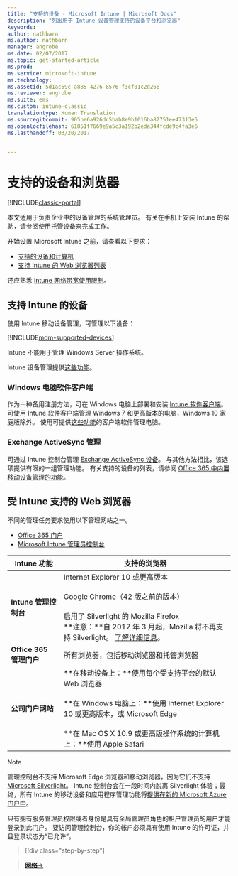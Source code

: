 ```yaml
---
title: "支持的设备 - Microsoft Intune | Microsoft Docs"
description: "列出用于 Intune 设备管理支持的设备平台和浏览器"
keywords: 
author: nathbarn
ms.author: nathbarn
manager: angrobe
ms.date: 02/07/2017
ms.topic: get-started-article
ms.prod: 
ms.service: microsoft-intune
ms.technology: 
ms.assetid: 5d1ac59c-a885-4276-8576-f3cf81c2d268
ms.reviewer: angrobe
ms.suite: ems
ms.custom: intune-classic
translationtype: Human Translation
ms.sourcegitcommit: 905be6a926dc5bab8e9b1016ba82751ee47313e5
ms.openlocfilehash: 61851f7669e9a5c3a192b2eda344fcde9c4fa3e6
ms.lasthandoff: 03/20/2017


---
```


# <a name="supported-devices-and-browsers"></a>支持的设备和浏览器

[!INCLUDE[classic-portal](../includes/classic-portal.md)]

本文适用于负责企业中的设备管理的系统管理员。 有关在手机上安装 Intune 的帮助，请参阅[使用托管设备来完成工作](https://docs.microsoft.com/intune/enduser/company-portal-frequently-asked-questions)。

开始设置 Microsoft Intune 之前，请查看以下要求：

- [支持的设备和计算机](#intune-supported-devices)
- [支持 Intune 的 Web 浏览器列表](#intune-supported-web-browsers)

还应熟悉 [Intune 网络带宽使用限制](network-bandwidth-use.md)。

## <a name="intune-supported-devices"></a>支持 Intune 的设备

使用 Intune 移动设备管理，可管理以下设备：

[!INCLUDE[mdm-supported-devices](../includes/mdm-supported-devices.md)]

Intune 不能用于管理 Windows Server 操作系统。

Intune 设备管理提供[这些功能](mobile-device-management-capabilities-in-microsoft-intune.md)。

### <a name="windows-pc-software-client"></a>Windows 电脑软件客户端

作为一种备用注册方法，可在 Windows 电脑上部署和安装 [Intune 软件客户端](/intune/deploy-use/manage-windows-pcs-with-microsoft-intune)。 可使用 Intune 软件客户端管理 Windows 7 和更高版本的电脑，Windows 10 家庭版除外。 使用可提供[这些功能](windows-pc-management-capabilities-in-microsoft-intune.md)的客户端软件管理电脑。

### <a name="exchange-activesync-management"></a>Exchange ActiveSync 管理

可通过 Intune 控制台管理 [Exchange ActiveSync 设备](/intune/deploy-use/mobile-device-management-with-exchange-activesync-and-microsoft-intune)。 与其他方法相比，该选项提供有限的一组管理功能。 有关支持的设备的列表，请参阅 [Office 365 中内置移动设备管理的功能](https://support.office.com/article/Capabilities-of-built-in-Mobile-Device-Management-for-Office-365-a1da44e5-7475-4992-be91-9ccec25905b0)。

## <a name="intune-supported-web-browsers"></a>受 Intune 支持的 Web 浏览器

不同的管理任务要求使用以下管理网站之一。

- [Office 365 门户](http://go.microsoft.com/fwlink/p/?LinkId=698854)
- [Microsoft Intune 管理员控制台](https://admin.manage.microsoft.com/)

|Intune 功能 |支持的浏览器|
|---------|---------|
|**Intune 管理控制台**     |  Internet Explorer 10 或更高版本<br /><br />Google Chrome（42 版之前的版本）<br /><br />启用了 Silverlight 的 Mozilla Firefox<br />**注意：**自 2017 年 3 月起，Mozilla 将不再支持 Silverlight。 [了解详细信息](https://go.microsoft.com/fwlink/?linkid=836872)。 |
|**Office 365 管理门户**     |所有浏览器，包括移动浏览器和托管浏览器  |
|**公司门户网站**     |**在移动设备上：**使用每个受支持平台的默认 Web 浏览器   <br /><br />**在 Windows 电脑上：**使用 Internet Explorer 10 或更高版本，或 Microsoft Edge<br /><br />**在 Mac OS X 10.9 或更高版操作系统的计算机上：**使用 Apple Safari    |

> [!Note]
> 管理控制台不支持 Microsoft Edge 浏览器和移动浏览器，因为它们不支持 [Microsoft Silverlight](https://msdn.microsoft.com/en-us/library/cc838158(v=vs.95).aspx)。 Intune 控制台会在一段时间内脱离 Silverlight 体验；最终，所有 Intune 的移动设备和应用程序管理功能将[提供在新的 Microsoft Azure 门户中](https://blogs.technet.microsoft.com/enterprisemobility/2015/11/17/enhancing-managed-mobile-productivity/)。


只有拥有服务管理员权限或者身份是具有全局管理员角色的租户管理员的用户才能登录到此门户。 要访问管理控制台，你的帐户必须具有使用 Intune 的许可证，并且登录状态为“已允许”。

>[!div class="step-by-step"]

>[**网络**&rarr;](network-bandwidth-use.md)  

